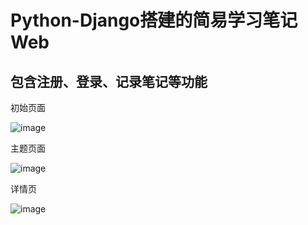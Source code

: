 # Python-Django搭建的简易学习笔记Web

## 包含注册、登录、记录笔记等功能

初始页面

![image](https://github.com/iszquan/learning_logs/assets/172034668/a0bbab0d-8cc5-40e9-9998-5ad1966c86cd)


主题页面

![image](https://github.com/iszquan/learning_logs/assets/172034668/7c1c55b3-961c-4a01-8952-30308c5d27dc)


详情页

![image](https://github.com/iszquan/learning_logs/assets/172034668/efe98c5b-4fbe-4bed-bc2c-372a8b19d2d9)


